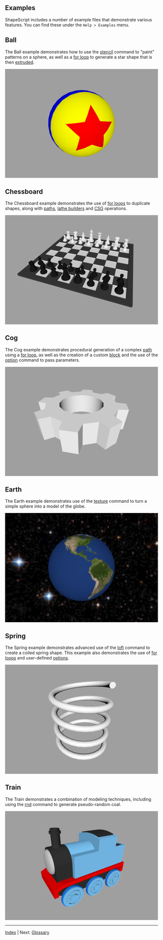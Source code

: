 Examples
---

ShapeScript includes a number of example files that demonstrate various features. You can find these under the `Help > Examples` menu.

## Ball

The Ball example demonstrates how to use the [stencil](csg.md#stencil) command to "paint" patterns on a sphere, as well as a [for loop](control-flow.md#loops) to generate a star shape that is then [extruded](builders.md#extrude).

![Ball](../../images/ball.png)

## Chessboard

The Chessboard example demonstrates the use of [for loops](control-flow.md#loops) to duplicate shapes, along with [paths](paths.md), [lathe builders](builders.md#lathe) and [CSG](csg.md) operations.

![Chessboard](../../images/chessboard.png)

## Cog

The Cog example demonstrates procedural generation of a complex [path](paths.md) using a [for loop](control-flow.md#loops), as well as the creation of a custom [block](blocks.md) and the use of the [option](blocks.md#options) command to pass parameters.

![Cog](../../images/cog.png)

## Earth

The Earth example demonstrates use of the [texture](materials.md#texture) command to turn a simple sphere into a model of the globe.

![Earth](../../images/earth.png)

## Spring

The Spring example demonstrates advanced use of the [loft](builders.md#loft) command to create a coiled spring shape. This example also demonstrates the use of [for loops](control-flow.md#loops) and user-defined [options](blocks.md#options).

![Spring](../../images/spring.png)

## Train

The Train demonstrates a combination of modeling techniques, including using the [rnd](commands.md#random-numbers) command to generate pseudo-random coal.

![Train](../../images/train.png)

---
[Index](index.md) | Next: [Glossary](glossary.md)

